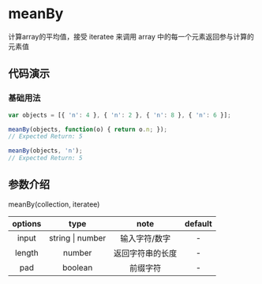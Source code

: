 # meanBy

计算array的平均值，接受 iteratee 来调用 array 中的每一个元素返回参与计算的元素值

## 代码演示

### 基础用法

```js
var objects = [{ 'n': 4 }, { 'n': 2 }, { 'n': 8 }, { 'n': 6 }];

meanBy(objects, function(o) { return o.n; });
// Expected Return: 5

meanBy(objects, 'n');
// Expected Return: 5
```

## 参数介绍

meanBy(collection, iteratee)

| options |  type   |        note        | default |
| :-----: | :-----: | :----------------: | :-----: |
|   input   |  string \| number  |     输入字符/数字     |    -     |
|   length   | number  |     返回字符串的长度     |    -    |
|   pad    | boolean | 前缀字符 |  -  |
